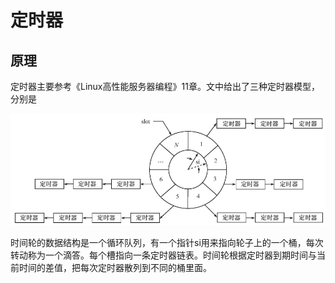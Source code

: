 # 定时器
## 原理
定时器主要参考《Linux高性能服务器编程》11章。文中给出了三种定时器模型，分别是


![](./image/timing_wheel.png)

时间轮的数据结构是一个循环队列，有一个指针si用来指向轮子上的一个桶，每次转动称为一个滴答。每个槽指向一条定时器链表。时间轮根据定时器到期时间与当前时间的差值，把每次定时器散列到不同的桶里面。



